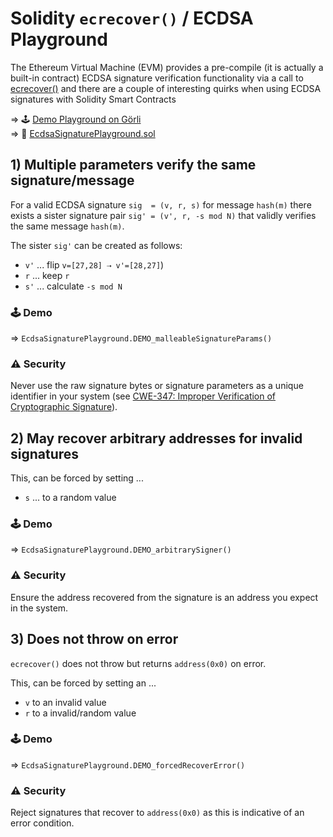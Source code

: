 # Solidity `ecrecover()` / ECDSA Playground


The Ethereum Virtual Machine (EVM) provides a pre-compile (it is actually a built-in contract) ECDSA signature verification functionality via a call to [ecrecover()](https://docs.soliditylang.org/en/v0.4.24/units-and-global-variables.html#mathematical-and-cryptographic-functions) and there are a couple of interesting quirks when using ECDSA signatures with Solidity Smart Contracts


⇒ 🕹️ [Demo Playground on Görli]()<br>
⇒ 📄 [EcdsaSignaturePlayground.sol](./EcdsaSignaturePlayground.sol)


## 1) Multiple parameters verify the same signature/message

For a valid ECDSA signature `sig  = (v, r, s)` for message `hash(m)` there exists a sister signature pair `sig' = (v', r, -s mod N)` that validly verifies the same message `hash(m)`. 


The sister `sig'` can be created as follows:

* `v'` ... flip `v=[27,28] ⇢ v'=[28,27]`)
* `r` ... keep `r`
* `s'` ... calculate `-s mod N`

### 🕹️ Demo

⇒  `EcdsaSignaturePlayground.DEMO_malleableSignatureParams()`

### ⚠️ Security

Never use the raw signature bytes or signature parameters as a unique identifier in your system (see [CWE-347: Improper Verification of Cryptographic Signature](https://swcregistry.io/docs/SWC-117)).


## 2) May recover arbitrary addresses for invalid signatures

This, can be forced by setting ...

* `s` ... to a random value

### 🕹️ Demo

⇒ `EcdsaSignaturePlayground.DEMO_arbitrarySigner()`

### ⚠️ Security

Ensure the address recovered from the signature is an address you expect in the system.

## 3) Does not throw on error

`ecrecover()` does not throw but returns `address(0x0)` on error.

This, can be forced by setting an ...

* `v` to an invalid value
* `r` to a invalid/random value

### 🕹️ Demo

⇒ `EcdsaSignaturePlayground.DEMO_forcedRecoverError()`
  
### ⚠️ Security

Reject signatures that recover to `address(0x0)` as this is indicative of an error condition.
